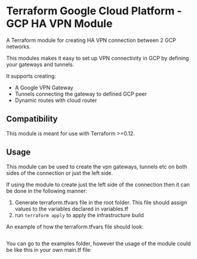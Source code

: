# Terraform Google Cloud Platform - GCP HA VPN Module

A Terraform module for creating HA VPN connection between 2 GCP networks.

This modules makes it easy to set up VPN connectivity in GCP by defining your gateways and tunnels.

It supports creating:

- A Google VPN Gateway
- Tunnels connecting the gateway to defined GCP peer
- Dynamic routes with cloud router

## Compatibility

This module is meant for use with Terraform >=0.12.

## Usage

This module can be used to create the vpn gateways, tunnels etc on both sides of the connection or just the left side. 

If using the module to create just the left side of the connection then it can be done in the following manner:
1) Generate terraform.tfvars file in the root folder. This file should assign values to the variables declared in variables.tf
2) run `terraform apply` to apply the infrastructure build

An example of how the terraform.tfvars file should look:

```hcl

```

You can go to the examples folder, however the usage of the module could be like this in your own main.tf file:



